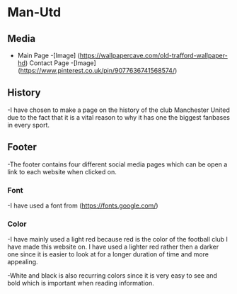 # Man-Utd

## Media
+ Main Page
-[Image] (https://wallpapercave.com/old-trafford-wallpaper-hd)
Contact Page
-[Image] (https://www.pinterest.co.uk/pin/9077636741568574/)

## History
-I have chosen to make a page on the history of the club Manchester United due to the fact that it is a vital reason to why it has one the biggest fanbases in every sport.

## Footer
-The footer contains four different social media pages which can be open a link to each website when clicked on.

### Font
-I have used a font from (https://fonts.google.com/)

### Color
-I have mainly used a light red because red is the color of the football club I have made this website on. I have used a lighter red rather then a darker one since it is easier to look at for a longer duration of time and more appealing.

-White and black is also recurring colors since it is very easy to see and bold which is important when reading information.
